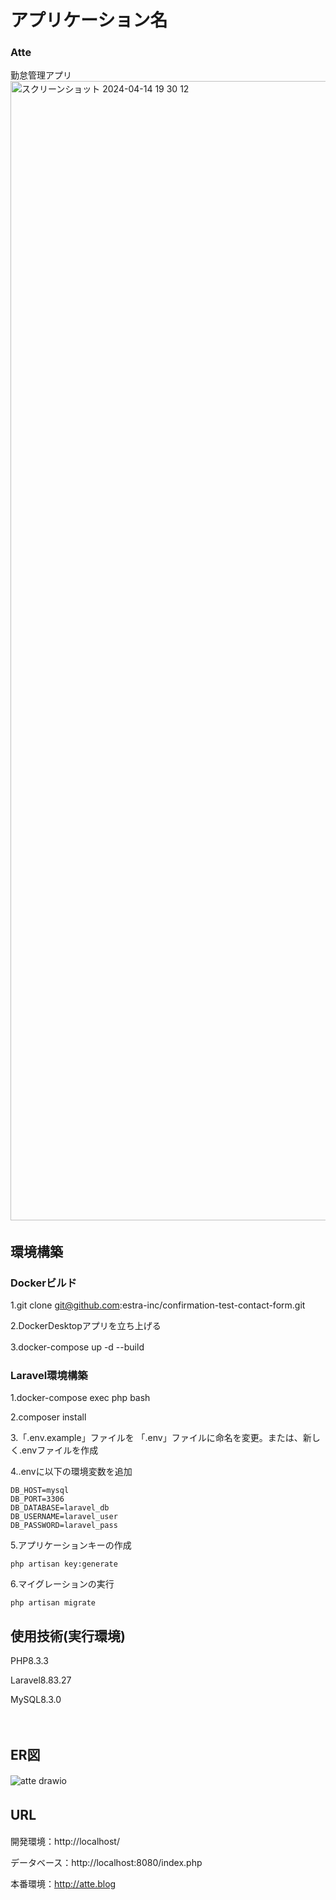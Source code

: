 # アプリケーション名　　
### Atte  
勤怠管理アプリ  
<img width="1823" alt="スクリーンショット 2024-04-14 19 30 12" src="https://github.com/cobaaan/atte/assets/77657934/cb4c3c73-f97a-49db-ad03-d7615e85250e">　　


## 環境構築　　
### Dockerビルド　　

1.git clone git@github.com:estra-inc/confirmation-test-contact-form.git

2.DockerDesktopアプリを立ち上げる

3.docker-compose up -d --build
　　
### Laravel環境構築

1.docker-compose exec php bash

2.composer install

3.「.env.example」ファイルを 「.env」ファイルに命名を変更。または、新しく.envファイルを作成

4..envに以下の環境変数を追加

```DB_CONNECTION=mysql
DB_HOST=mysql
DB_PORT=3306
DB_DATABASE=laravel_db
DB_USERNAME=laravel_user
DB_PASSWORD=laravel_pass
```

5.アプリケーションキーの作成

```
php artisan key:generate
```
6.マイグレーションの実行

```
php artisan migrate  
```


## 使用技術(実行環境)　　
PHP8.3.3

Laravel8.83.27

MySQL8.3.0

　　
## ER図　　
![atte drawio](https://github.com/cobaaan/atte/assets/77657934/6aac3edf-32b6-48ce-9e1c-d5e428d5f02a)　　


## URL　　
開発環境：http://localhost/

データベース：http://localhost:8080/index.php

本番環境：http://atte.blog
